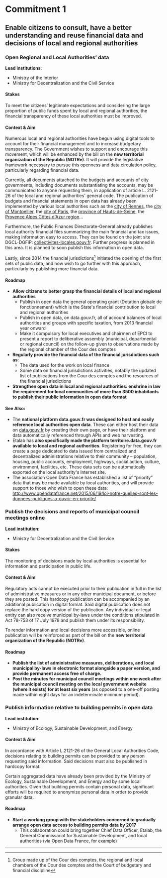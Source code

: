 # Commitment 1

## Enable citizens to consult, have a better understanding and reuse financial data and decisions of local and regional authorities

### Open Regional and Local Authorities’ data

**Lead institutions**:
- Ministry of the Interior
- Ministry for Decentralization and the Civil Service

#### Stakes

To meet the citizens’ legitimate expectations and considering the large proportion of public funds spent by local and regional authorities, the financial transparency of these local authorities must be improved.

#### Context & Aim

Numerous local and regional authorities have begun using digital tools to account for their financial management and to increase budgetary transparency. The Government wishes to support and encourage this movement, which will be enhanced by the bill on the **new territorial organization of the Republic (NOTRe)**. It will provide the legislative framework necessary to pursue this openness and data circulation policy, particularly regarding financial data.  

Currently, all documents attached to the budgets and accounts of city governments, including documents substantiating the accounts, may be communicated to anyone requesting them, in application of article L. 2121-26 of the local and regional authorities' general code. The publication of budgets and financial statements in open data has already been implemented by various local authorities such as the [city of Rennes](http://www.data.rennes-metropole.fr/), the [city of Montpellier](http://montpellier.territoirenumerique.org/), the [city of Paris]((http://opendata.paris.fr/)), the [province of Hauts-de-Seine](http://opendata.hauts-de-seine.net/), the [Provence Alpes Côtes d'Azur region](http://opendata.regionpaca.fr/)…

Furthermore, the Public Finances Directorate-General already publishes local authority financial files summarizing the main financial and tax issues, making information easy to access. They can be found on the joint site DGCL-DGFiP: [collectivites-locales.gouv.fr](http://www.collectivites-locales.gouv.fr/). Further progress is planned in this area. It is planned to soon publish this information in open data.

Lastly, since 2014 the financial jurisdictions[^1] initiated the opening of the first sets of public data, and now wish to go further with this approach, particularly by publishing more financial data.

#### Roadmap

- **Allow citizens to better grasp the financial details of local and regional authorities**
    - Publish in open data the general operating grant (Dotation globale de fonctionnement) which is the State's financial contribution to local and regional authorities
    - Publish in open data, on data.gouv.fr, all of account balances of local authorities and groups with specific taxation, from 2013 financial year onward
    - Make it compulsory for local executives and chairmen of EPCI  to present a report to deliberative assembly (municipal, departmental or regional council) on the follow-up given to observations made by the regional chamber of the Cour des comptes
- **Regularly provide the financial data of the financial jurisdictions such as**:
    - The data used for the work on local finance
    - Some data on financial jurisdictions activities, notably the updated list of publications from the Cour des comptes and the resources of the financial jurisdictions
- **Strengthen open data in local and regional authorities: enshrine in law the requirement for local communities of more than 3500 inhabitants to publish their public information in open data format**

#### See Also:

- The **national platform data.gouv.fr was designed to host and easily reference local authorities open data**. These can either host their data on [data.gouv.fr](http://www.data.gouv.fr/) by creating their own page, or have their platform and data automatically referenced through APIs and web harvesting.
- Etalab has **also specifically made the platform territoire.data.gouv.fr available to local and regional authorities**. Registering for free, they can create a page dedicated to data issued from centralized and decentralized administrations relative to their community – population, housing, public accounts, employment, highways, social action, culture, environment, facilities, etc. These data sets can be automatically exported on the local authority's Internet site.
- The association Open Data France has established a list of “priority” data that may be made available by local authorities, and will provide support to those who wish to open these data: http://www.opendatafrance.net/2015/06/19/loi-notre-quelles-sont-les-donnees-publiques-a-ouvrir-en-priorite/

### Publish the decisions and reports of municipal council meetings online

**Lead institution**:
- Ministry for Decentralization and the Civil Service

#### Stakes

The monitoring of decisions made by local authorities is essential for information and participation in public life.

#### Context & Aim

Regulatory acts cannot be executed prior to their publication in full in the list of administrative measures or in any other municipal document, or before they are posted. This hardcopy publication can be accompanied by an additional publication in digital format. Said digital publication does not replace the hard copy version of the publication. Any individual or legal entity can also receive municipal by-laws under the conditions stipulated in Act 78-753 of 17 July 1978 and publish them under its responsibility.

To render information and local decisions more accessible, online publication will be reinforced as part of the bill on the **new territorial organization of the Republic (NOTRe)**.

#### Roadmap

- **Publish the list of administrative measures, deliberations, and local municipal by-laws in electronic format alongside a paper version, and provide permanent access free of charge.**
- **Post the minutes for municipal council meetings within one week after the municipal council meeting on the local government website (where it exists) for at least six years** (as opposed to a one-off posting made within eight days for an indeterminate minimum period).

### Publish information relative to building permits in open data

**Lead institution**:
- Ministry of Ecology, Sustainable Development, and Energy

#### Context & Aim

In accordance with Article L.2121-26 of the General Local Authorities Code, decisions relating to building permits can be provided to any person requesting said information. Said decisions must also be published in hardcopy format.

Certain aggregated data have already been provided by the Ministry of Ecology, Sustainable Development, and Energy and by some local authorities. Given that building permits contain personal data, significant efforts will be required to anonymize personal data in order to provide granular data.

#### Roadmap

- **Start a working group with the stakeholders concerned to gradually arrange open data access to building permits data by 2017**
    - This collaboration could bring together Chief Data Officer, Etalab, the General Commissariat for Sustainable Development, and local authorities (via Open Data France, for example)

----

[^1]: Group made up of the Cour des comptes, the regional and local chambers of the Cour des comptes and the Court of budgetary and financial discipline
